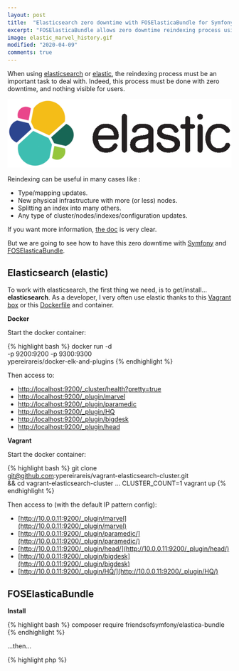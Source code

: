 ```yaml
---
layout: post
title:  "Elasticsearch zero downtime with FOSElasticaBundle for Symfony when reindexing"
excerpt: "FOSElasticaBundle allows zero downtime reindexing process using elasticsearch aliases. You need to set the correct configuration for your index in the Symfony config.yml file"
image: elastic_marvel_history.gif
modified: "2020-04-09"
comments: true
---
```


When using [elasticsearch](https://www.elastic.co/) or [elastic](https://www.elastic.co/),
the reindexing process must be an important task to deal with.
Indeed, this process must be done with zero downtime, and nothing visible for users.

![Elasticsearch](/images/posts/elastic.gif)

Reindexing can be useful in many cases like :

* Type/mapping updates.
* New physical infrastructure with more (or less) nodes.
* Splitting an index into many others.
* Any type of cluster/nodes/indexes/configuration updates.

If you want more information, [the doc](https://www.elastic.co/blog/changing-mapping-with-zero-downtime) is very clear.

But we are going to see how to have this zero downtime with [Symfony](https://symfony.com/) and [FOSElasticaBundle](https://github.com/FriendsOfSymfony/FOSElasticaBundle).

## Elasticsearch (elastic)

To work with elasticsearch, the first thing we need, is to get/install... **elasticsearch**.
As a developer, I very often use elastic thanks to this [Vagrant box](https://github.com/ypereirareis/vagrant-elasticsearch-cluster)
or this [Dockerfile](https://github.com/ypereirareis/docker-elasticsearch-and-plugins) and container. 

**Docker**

Start the docker container:

{% highlight bash %}
docker run -d \
    -p 9200:9200 -p 9300:9300 \
        ypereirareis/docker-elk-and-plugins
{% endhighlight %}

Then access to:

* [http://localhost:9200/_cluster/health?pretty=true](http://localhost:9200/_cluster/health?pretty=true)
* [http://localhost:9200/_plugin/marvel](http://localhost:9200/_plugin/marvel)
* [http://localhost:9200/_plugin/paramedic](http://localhost:9200/_plugin/paramedic)
* [http://localhost:9200/_plugin/HQ](http://localhost:9200/_plugin/HQ)
* [http://localhost:9200/_plugin/bigdesk](http://localhost:9200/_plugin/bigdesk)
* [http://localhost:9200/_plugin/head](http://localhost:9200/_plugin/head)

**Vagrant**

Start the docker container:

{% highlight bash %}
git clone \
    git@github.com:ypereirareis/vagrant-elasticsearch-cluster.git \
        && cd vagrant-elasticsearch-cluster
...
CLUSTER_COUNT=1 vagrant up
{% endhighlight %}

Then access to (with the default IP pattern config):

* [http://10.0.0.11:9200/_plugin/marvel](http://10.0.0.11:9200/_plugin/marvel)
* [http://10.0.0.11:9200/_plugin/paramedic/](http://10.0.0.11:9200/_plugin/paramedic/)
* [http://10.0.0.11:9200/_plugin/head/](http://10.0.0.11:9200/_plugin/head/)
* [http://10.0.0.11:9200/_plugin/bigdesk](http://10.0.0.11:9200/_plugin/bigdesk)
* [http://10.0.0.11:9200/_plugin/HQ/](http://10.0.0.11:9200/_plugin/HQ/)

## FOSElasticaBundle

**Install**

{% highlight bash %}
composer require friendsofsymfony/elastica-bundle
{% endhighlight %}

...then...

{% highlight php %}
<?php
// app/AppKernel.php

// ...
class AppKernel extends Kernel
{
    public function registerBundles()
    {
        $bundles = array(
            // ...
            new FOS\ElasticaBundle\FOSElasticaBundle(),
        );

        // ...
    }
}
{% endhighlight %}

**Configuration**

The important part of the configuration is the following:

{% highlight yaml %}
fos_elastica:
    indexes:
        app:
            use_alias: true
            index_name: app_prod
{% endhighlight %}


You must define `use_alias: true` to tell FOSElasticaBundle to use an alias for your index.
This way, indexing and search queries will be performed using the alias and not the real index name.

Once the entire configuration (indexes, mapping, types,...) of your application is done, start the indexing process:

{% highlight bash %}
app/console fos:elastica:populate
{% endhighlight %}

The real index name will have the following pattern: `app_prod_YYYY-MM-DD-HHMMSS`.

![Elastic Head](/images/posts/elastic_head.gif)

When the indexing process is finished we can see our `app_prod` alias on our `app_prod_2015-05-28-213059` index:

![Elastic Head](/images/posts/elastic_head_alias.gif)

The alias is created at the end of the (first) indexing process.

**Zero downtime indexing**

The magic is in the fact that with FOSElasticaBundle we can start a reindexing process running the previous command again:

{% highlight bash %}
app/console fos:elastica:populate
{% endhighlight %}

The command will reindex data creating another index with another name.
And more important, the previous index still exists with our alias:

![Elastic Head](/images/posts/elastic_head_reindex.gif)

At the end of the reindexing process, the command will change the target of the index,
and will destroy the previous index:

![Elastic Head](/images/posts/elastic_head_reindex_finished.gif)

This is how zero downtime reindexing process is achieved with Symfony and FOSElasticaBundle.

With the [Marvel](https://www.elastic.co/products/marvel) product we can follow the process on graphs:

![Elastic Marvel](/images/posts/elastic_marvel.gif)

On Marvel **Shard allocation** dashboard you can see and (re)play history, automatically or step by step.
This is really amazing :

![Elastic Marvel](/images/posts/elastic_marvel_history.gif)

## Conclusion

Elasticsearch/elastic is a fantastic tool to make search easy and awesome.
Coupled with other tools (marvel, kibana, logstash,...) of the elastic company,
the possibilities are limitless.

